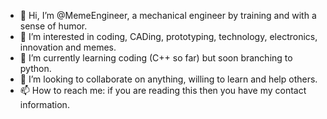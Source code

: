 - 👋 Hi, I’m @MemeEngineer, a mechanical engineer by training and with a sense of humor.
- 👀 I’m interested in coding, CADing, prototyping, technology, electronics, innovation and memes.
- 🌱 I’m currently learning coding (C++ so far) but soon branching to python. 
- 💞️ I’m looking to collaborate on anything, willing to learn and help others.
- 📫 How to reach me: if you are reading this then you have my contact information.

<!---
MemeEngineer/MemeEngineer is a ✨ special ✨ repository because its `README.md` (this file) appears on your GitHub profile.
You can click the Preview link to take a look at your changes.
--->
